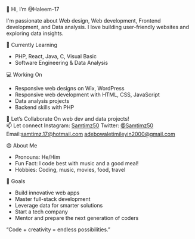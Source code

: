 👋 Hi, I’m @Haleem-17

I'm passionate about Web design, Web development, Frontend development, and Data analysis. I love building user-friendly websites and exploring data insights.

🌱 Currently Learning
- PHP, React, Java, C, Visual Basic
- Software Engineering & Data Analysis

💻 Working On
- Responsive web designs on Wix, WordPress
- Responsive web development with HTML, CSS, JavaScript
- Data analysis projects
- Backend skills with PHP

💞️ Let’s Collaborate
On web dev and data projects!  
📫 Let connect 
Instagram: [Samtimz50](https://www.instagram.com/Samtimz50)
Twitter: [@Samtimz50](https://www.x.com/Samtimz50)
Email:samtimz.17@hotmail.com 
adebowaletimileyin2000@gmail.com 

😄 About Me
- Pronouns: He/Him
- Fun Fact: I code best with music and a good meal!
- Hobbies: Coding, music, movies, food, travel

🚀 Goals
- Build innovative web apps
- Master full-stack development
- Leverage data for smarter solutions
- Start a tech company 
- Mentor and prepare the next generation of coders

“Code + creativity = endless possibilities.” 